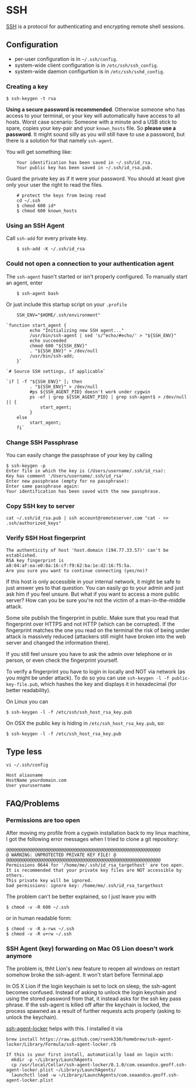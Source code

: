 # SSH #

[SSH](http://tools.ietf.org/html/rfc4252) is a protocol for authenticating and encrypting remote shell sessions.

## Configuration ##

- per-user configuration is in `~/.ssh/config`.
- system-wide client configuration is in `/etc/ssh/ssh_config`.
- system-wide daemon configurtion is in `/etc/ssh/sshd_config`.

### Creating a key ###

    $ ssh-keygen -t rsa

**Using a secure password is recommended**. Otherwise someone who has access to your terminal, or your key will automatically have access to all hosts. Worst case scenario: Someone with a minute and a USB stick to spare, copies your key-pair and your `known_hosts` file. So **please use a password**. It might sound silly as you will still have to use a password, but there is a solution for that namely `ssh-agent`.

You will get something like:

    	Your identification has been saved in ~/.ssh/id_rsa.
    	Your public key has been saved in ~/.ssh/id_rsa.pub.

Guard the private key as if it were your password. You should at least give only your user the right to read the files.

    	# protect the keys from being read
    	cd ~/.ssh
    	$ chmod 600 id*
    	$ chmod 600 known_hosts

### Using an SSH Agent ###

Call `ssh-add` for every private key.

    	$ ssh-add -K ~/.ssh/id_rsa

### Could not open a connection to your authentication agent ###

The `ssh-agent` hasn't started or isn't properly configured. To manually start an agent, enter

    	$ ssh-agent bash

Or just include this startup script on your `.profile`

    	SSH_ENV="$HOME/.ssh/environment"

    `function start_agent {
    	     echo "Initializing new SSH agent..."
    	     /usr/bin/ssh-agent | sed 's/^echo/#echo/' > "${SSH_ENV}"
    	     echo succeeded
    	     chmod 600 "${SSH_ENV}"
    	     . "${SSH_ENV}" > /dev/null
    	     /usr/bin/ssh-add;
    	}`

    `# Source SSH settings, if applicable`

    `if [ -f "${SSH_ENV}" ]; then
    	     . "${SSH_ENV}" > /dev/null
    	     #ps ${SSH_AGENT_PID} doesn't work under cygwin
    	     ps -ef | grep ${SSH_AGENT_PID} | grep ssh-agent$ > /dev/null || {
    	         start_agent;
    	     }
    	else
    	     start_agent;
    	fi`

### Change SSH Passphrase ###

You can easily change the passphrase of your key by calling

    $ ssh-keygen -p
    Enter file in which the key is (/Users/username/.ssh/id_rsa):
    Key has comment '/Users/username/.ssh/id_rsa'
    Enter new passphrase (empty for no passphrase):
    Enter same passphrase again:
    Your identification has been saved with the new passphrase.

### Copy SSH key to server ###

    cat ~/.ssh/id_rsa.pub | ssh account@remoteserver.com "cat - >> .ssh/authorized_keys"

### Verify SSH Host fingerprint ###

    The authenticity of host 'host.domain (194.77.33.57)' can't be established.
    RSA key fingerprint is a8:04:af:ea:e0:8a:16:cf:f9:62:ba:1e:d2:16:f5:5a.
    Are you sure you want to continue connecting (yes/no)?

If this host is only accessible in your internal network, it might be safe to just answer yes to that question. You can easily go to your admin and just ask him if you feel unsure. But what if you want to access a more public server? How can you be sure you're not the victim of a man-in-the-middle attack.

Some site publish the fingerprint in public. Make sure that you read that fingerprint over HTTPS and not HTTP (which can be corrupted). If the fingerprint matches the one you read on the terminal the risk of being under attack is massively reduced (attackers still might have broken into the web server and changed the information there).

If you still feel unsure you have to ask the admin over telephone or in person, or even check the fingerprint yourself.

To verify a fingerprint you have to login in locally and NOT via network (as you might be under attack). To do so you can use `ssh-keygen -l -f public-key-file.pub`, which hashes the key and displays it in hexadecimal (for better readability).

On Linux you can

    $ ssh-keygen -l -f /etc/ssh/ssh_host_rsa_key.pub

On OSX the public key is hiding in
`/etc/ssh_host_rsa_key.pub`, so:

    $ ssh-keygen -l -f /etc/ssh_host_rsa_key.pub

## Type less ##

	vi ~/.ssh/config

	Host aliasname
	HostName yourdomain.com
	User yourusername

## FAQ/Problems ##

### Permissions are too open ###

After moving my profile from a cygwin installation back to my linux machine, I got the following error messages when I tried to clone a git repository:

	@@@@@@@@@@@@@@@@@@@@@@@@@@@@@@@@@@@@@@@@@@@@@@@@@@@@@@@@@@@
	@ WARNING: UNPROTECTED PRIVATE KEY FILE! @
	@@@@@@@@@@@@@@@@@@@@@@@@@@@@@@@@@@@@@@@@@@@@@@@@@@@@@@@@@@@
	Permissions 0644 for '/home/me/.ssh/id_rsa_targethost' are too open.
	It is recommended that your private key files are NOT accessible by others.
	This private key will be ignored.
	bad permissions: ignore key: /home/me/.ssh/id_rsa_targethost

The problem can't be better explained, so I just leave you with

	$ chmod -v -R 600 ~/.ssh

or in human readable form:

	$ chmod -v -R a-rwx ~/.ssh
	$ chmod -v -R u+rw ~/.ssh

### SSH Agent (key) forwarding on Mac OS Lion doesn't work anymore ###

The problem is, thht Lion's new feature to reopen all windows on restart somehow broke the ssh-agent. It won't start before Terminal.app

In OS X Lion if the login keychain is set to lock on sleep, the ssh-agent becomes confused. Instead of asking to unlock the login keychain and using the stored password from that, it instead asks for the ssh key pass phrase. If the ssh-agent is killed off after the keychain is locked, the process spawned as a result of further requests acts properly (asking to unlock the keychain).

[ssh-agent-locker](https://github.com/gdcbyers/ssh-agent-locker) helps with this. I installed it via

	brew install https://raw.github.com/rsenk330/homebrew/ssh-agent-locker/Library/Formula/ssh-agent-locker.rb

	If this is your first install, automatically load on login with:
	  mkdir -p ~/Library/LaunchAgents
	  cp /usr/local/Cellar/ssh-agent-locker/0.1.0/com.seaandco.geoff.ssh-agent-locker.plist ~/Library/LaunchAgents/
	  launchctl load -w ~/Library/LaunchAgents/com.seaandco.geoff.ssh-agent-locker.plist
